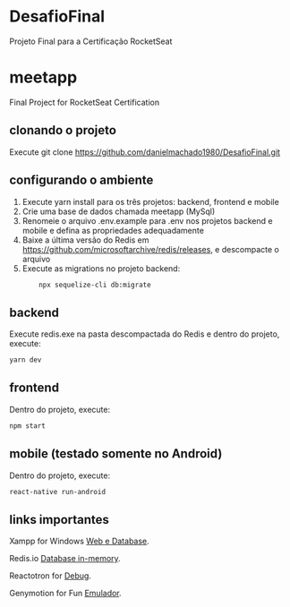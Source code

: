 # DesafioFinal

Projeto Final para a Certificação RocketSeat

# meetapp

Final Project for RocketSeat Certification

## clonando o projeto

Execute git clone https://github.com/danielmachado1980/DesafioFinal.git

## configurando o ambiente

1. Execute yarn install para os três projetos: backend, frontend e mobile
2. Crie uma base de dados chamada meetapp (MySql)
3. Renomeie o arquivo .env.example para .env nos projetos backend e mobile e defina as propriedades adequadamente
4. Baixe a última versão do Redis em https://github.com/microsoftarchive/redis/releases, e descompacte o arquivo
5. Execute as migrations no projeto backend:
   ```sh
       npx sequelize-cli db:migrate
   ```

## backend

Execute redis.exe na pasta descompactada do Redis e dentro do projeto, execute:

```sh
yarn dev
```

## frontend

Dentro do projeto, execute:

```sh
npm start
```

## mobile (testado somente no Android)

Dentro do projeto, execute:

```sh
react-native run-android
```

## links importantes

Xampp for Windows [Web e Database](https://www.apachefriends.org/pt_br/download.html).

Redis.io [Database in-memory](https://redis.io/download).

Reactotron for [Debug](https://github.com/infinitered/reactotron).

Genymotion for Fun [Emulador](https://www.genymotion.com/fun-zone/).
